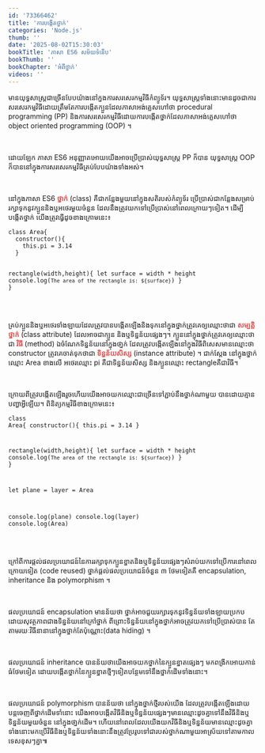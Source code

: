 ```yaml
---
id: '73366462'
title: 'ការបង្កើត​ថ្នាក់'
categories: 'Node.js'
thumb: ''
date: '2025-08-02T15:30:03'
bookTitle: 'ភាសា​ ES6 សម័យ​ទំនើប'
bookThumb: ''
bookChapter: 'អំពី​ថ្នាក់'
videos: ''
---
```

<p>មាន​យុទ្ធសាស្ត្រ​​ជា​ច្រើនបែប​​យ៉ាង​នៅ​ក្នង​ការសរសេរ​កម្មវិធី​កំព្យូទ័រ។ យុទ្ធសាស្ត្រ​​ទាំងនោះ​មាន​ដូចជា​ការសរសេរ​កម្មវិធី​ដោយ​​ត្រឹម​តែការបង្កើត​ក្បួន​ដែល​ភាសា​អង់គ្លេស​ហៅ​ថា​ procedural programming (PP) និង​ការសរសេរ​កម្មវិធី​​ដោយ​ការ​បង្កើត​ថ្នាក់​ដែល​ភាសា​អង់គ្លេស​ហៅ​ថា object oriented programming (OOP) ​។</p><p>&nbsp;</p><p>ដោយ​ឡែក​ ភាសា ES6 អនុញ្ញាត​អោយ​យើង​​អាច​ប្រើប្រាស់​យុទ្ធសាស្ត្រ​ PP ក៏បាន​ យុទ្ធសាស្ត្រ OOP ក៏​បាន​នៅ​ក្នុង​ការសរសេរ​កម្មវិធី​គ្រប់​បែបយ៉ាង​ទាំងអស់​។</p><p>&nbsp;</p><p>នៅ​ក្នុង​ភាសា ES6 <span style="color:hsl(0,75%,60%);"><strong>ថ្នាក់</strong></span> (class) គឺ​ជា​កន្លែង​មួយ​នៅ​ក្នុង​សតិ​របស់​កំព្យូទ័រ ​​ប្រើប្រាស់​​​ជា​កន្លែង​សម្រាប់​​រក្សា​ទុក​​​នូវ​ក្បួន​និង​ឬ​អថេរ​មួយ​ចំនួន​​ ដែល​នឹង​ត្រូវ​យក​ទៅ​ប្រើ​ប្រាស់​នៅ​ពេល​ក្រោយ​ៗ​ទៀត​​។ ដើម្បី​បង្កើត​ថ្នាក់ យើង​ត្រូវ​ធ្វើ​ដូច​ខាងក្រោម​នេះ​៖</p><pre><code class="language-javascript">class Area{
  constructor(){
    this.pi = 3.14
  }
 
  rectangle(width,height){
    let surface = width * height
    console.log(`The area of the rectangle is: ${surface}`)
  }
}</code></pre><p>&nbsp;</p><p>គ្រប់​ក្បួន​និង​ឬ​អថេរទាំងឡាយ​ដែល​ត្រូវ​បាន​បង្កើត​ឡើង​និង​ទុក​នៅ​ក្នុង​ថ្នាក់​ ត្រូវ​គេ​ឲ្យ​ឈ្មោះ​ថា​ជា <span style="color:hsl(0,75%,60%);"><strong>សម្បត្តិថ្នាក់</strong></span> (class attribute) ដែល​អាច​ជា​ក្បួន និង​ឬ​ទិន្នន័យ​ផ្សេង​ៗ​។ ក្បួន​នៅ​ក្នុង​ថ្នាក់​ត្រូវ​គេ​​ឲ្យ​ឈ្មោះ​​ថា​ជា<span style="color:hsl(0,75%,60%);"><strong> វិធី </strong></span>(method) ឯ​ចំណែក​ទិន្នន័យ​នៅ​ក្នុង​ថា្នក់ ដែល​ត្រូវ​បង្កើត​ឡើង​នៅ​ក្នុង​វិធី​ពិសេស​មាន​ឈ្មោះ​ថា constructor​ ត្រូវ​គេ​ចាត់ទុក​ថា​ជា <span style="color:hsl(0,75%,60%);"><strong>ទិន្នន័យសិស្ស</strong></span> (instance attribute) ។ ជាក់ស្តែង នៅ​ក្នុង​ថ្នាក់​ឈ្មោះ Area ខាង​លើ​ អថេរ​ឈ្មោះ pi គឺ​ជា​ទិន្នន័យ​សិស្ស និង​ក្បួន​ឈ្មោះ​ rectangle​ គឺ​ជា​វិធី​។</p><p>&nbsp;</p><p>ក្រោយ​ពី​ត្រូវ​បង្កើត​ឡើង​រួច​ហើយ ​យើង​អាច​យក​ឈ្មោះ​ជា​ច្រើន​ទៅ​ភ្ជាប់​នឹង​ថ្នាក់​ណាមួយ បាន​ដោយ​គ្មាន​បញ្ហា​អ្វី​ឡើយ​។ ពិនិត្យ​កម្មវិធី​ខាង​ក្រោម​នេះ​៖</p><pre><code class="language-javascript">class Area{
  constructor(){
    this.pi = 3.14
  }
 
  rectangle(width,height){
    let surface = width * height
    console.log(`The area of the rectangle is: ${surface}`)
  }
}
 
let plane = layer = Area
 
console.log(plane)
console.log(layer)
console.log(Area)</code></pre><p>&nbsp;</p><p>ក្រៅ​ពី​ការផ្តល់​ផលប្រយោជន៍​នៃ​ការរក្សា​ទុក​ក្បួនខ្នាត​និងឬ​​ទិន្នន័យ​ផ្សេង​ៗ​សំរាប់​យក​ទៅ​ប្រើការ​នៅ​ពេល​ក្រោយ​ទៀត (code reused) ថ្នាក់​ផ្តល់​ផល​ប្រយោជន៍​ចំនួន ៣ ថែម​ទៀត​គឺ encapsulation, inheritance និង polymorphism ។</p><p>&nbsp;</p><p>ផល​ប្រយោជន៍​ encapsulation មាន​ន័យ​ថា ថ្នាក់​អាច​ជួយ​រក្សារ​ទុក​នូវ​​ទិន្នន័យ​ទាំងឡាយ​ប្រកប​ដោយ​សុវត្ថភាព​ជាង​​ទិន្នន័យ​នៅ​ក្រៅ​ថ្នាក់ ពីព្រោះ​ទិន្នន័យ​នៅ​ក្នុង​ថ្នាក់​អាច​ត្រូវ​យក​ទៅ​ប្រើប្រាស់​បាន​ តែ​តាម​រយៈ​វិធី​នានា​នៅ​ក្នុង​ថ្នាក់​តែប៉ុណ្ណោះ​ (data hiding) ។</p><p>&nbsp;</p><p>ផល​ប្រយោជន៍​ inheritance បាន​ន័យ​ថា​យើង​អាច​យក​ថ្នាក់​នៃ​ក្បួន​ខ្នាត​ផ្សេង​ៗ​ មក​ពង្រីក​អោយ​កាន់​ធំ​ថែម​ទៀត ដោយ​បង្កើត​ថ្នាក់​នៃ​ក្បួន​ខ្នាត​ថ្មី​ៗ​ទៀត​បន្ថែម​ទៅ​នឹង​​ថ្នាក់​​​​ដើម​​​ទាំងនោះ​។</p><p>&nbsp;</p><p>ផលប្រយោជន៍ polymorphism បាន​ន័យ​ថា នៅ​ក្នុង​ថ្នាក់​ថ្មី​របស់​យើង ដែល​ត្រូវ​បង្កើត​ឡើង​​ដោយ​បន្ត​ចេញ​ពី​ថ្នាក់​ដើម​ទាំនោះ យើង​​អាច​បង្កើត​​វិធី​​និង​ឬ​ទិន្នន័យ​ផ្សេង​ៗ​មាន​ឈ្មោះ​ដូចគ្នា​ទៅ​នឹង​វិធី​​និងឬ​ទិន្នន័យ​មួយ​ចំនួន​ នៅ​ក្នុង​ថា្នក់​​ដើម។ ហើយ​នៅ​ពេល​ដែល​យើង​យក​​វិធី​​និង​ឬ​ទិន្នន័យ​មាន​ឈ្មោះ​ដូច​គ្នា​ទាំងនោះមក​ប្រើ​ វិធី​និង​ឬ​ទិន្នន័យ​ទាំងនោះ​នឹង​ត្រូវ​ប្រែរូប​ទៅ​ជា​របស់​ថ្នាក់​ណា​មួយ​ អាស្រ័យ​ទៅតាម​កាលទេស​ខុស​ៗ​គ្នា​៕</p>